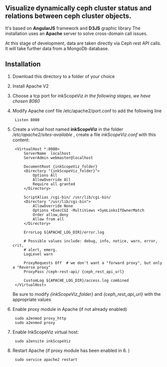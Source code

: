 Visualize dynamically ceph cluster status and relations between ceph cluster objects.
-------------------------------------------------------------------------------------

 It's based on **AngularJS** framework and **D3JS** graphic library
 The installation uses an **Apache** server to solve cross-domain call issues.

 At this stage of development, data are taken directly via Ceph rest API calls.
 It will take further data from a MongoDb database.

Installation
------------

1. Download this directory to a folder of your choice

2. Install Apache V2

3. Choose a tcp port for inkScopeViz
    *in the following stages, we have chosen 8080*

4. Modify Apache conf file /etc/apache2/port.conf to add the following line

        Listen 8080

5. Create a virtual host named **inkScopeViz**
in the folder */etc/apache2/sites-available* ,
create a file *inkScopeViz.conf* with this content:

        <VirtualHost *:8080>
            ServerName  localhost
            ServerAdmin webmaster@localhost

            DocumentRoot {inkScopeViz_folder}
            <Directory "{inkScopeViz_folder}">
                Options All
                AllowOverride All
                Require all granted
            </Directory>

            ScriptAlias /cgi-bin/ /usr/lib/cgi-bin/
            <Directory "/usr/lib/cgi-bin">
                AllowOverride None
                Options +ExecCGI -MultiViews +SymLinksIfOwnerMatch
                Order allow,deny
                Allow from all
            </Directory>

            ErrorLog ${APACHE_LOG_DIR}/error.log

            # Possible values include: debug, info, notice, warn, error, crit,
            # alert, emerg.
            LogLevel warn

            ProxyRequests Off  # we don't want a "forward proxy", but only a "Reverse proxy"
            ProxyPass /ceph-rest-api/ {ceph_rest_api_url}

            CustomLog ${APACHE_LOG_DIR}/access.log combined
        </VirtualHost>

    Be sure to modify *{inkScopeViz_folder}* and *{ceph_rest_api_url}* with the appropriate values

6. Enable proxy module in Apache (if not already enabled)

        sudo a2enmod proxy_http 
        sudo a2enmod proxy 

7. Enable InkScopeViz virtual host:

        sudo a2ensite inkScopeViz

8. Restart Apache (if proxy module has been enabled in 6. )

        sudo service apache2 restart
